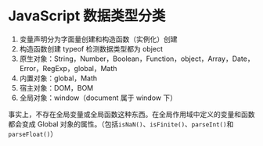 # JavaScript 数据类型分类

1. 变量声明分为字面量创建和构造函数（实例化）创建
2. 构造函数创建 typeof 检测数据类型都为 object
3. 原生对象：String，Number，Boolean，Function，object，Array，Date，Error，RegExp，global，Math
4. 内置对象：global，Math
5. 宿主对象：DOM，BOM
6. 全局对象：window（document 属于 window 下）

事实上，不存在全局变量或全局函数这种东西。在全局作用域中定义的变量和函数都会变成 Global 对象的属性。（包括`isNaN()`、`isFinite()`、`parseInt()`和 `parseFloat()`）
